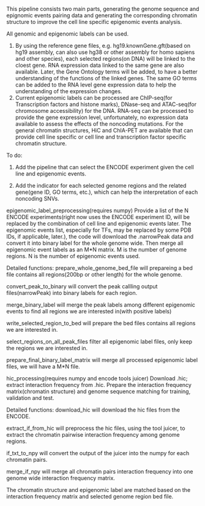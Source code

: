 This pipeline consists two main parts, generating the genome sequence and epignomic events pairing data and generating the corresponding chromatin structure to improve the cell line specific epigenomic events analysis.

All genomic and epigenomic labels can be used.
1. By using the reference gene files, e.g. hg19.knownGene.gft(based on hg19 assembly, can also use hg38 or other assembly for homo sapiens and other species), each selected regions(on DNA) will be linked to the cloest gene. RNA expression data linked to the same gene are also available. Later, the Gene Ontology terms will be added, to have a better understanding of the functions of the linked genes. The same GO terms can be added to the RNA level gene expression data to help the understanding of the expression changes.
2. Current epigenomic labels can be processed are ChIP-seq(for Transcription factors and histone marks), DNase-seq and ATAC-seq(for chromosome accessibility) for the DNA. RNA-seq can be processed to provide the gene expression level, unfortunately, no expression data available to assess the effects of the noncoding mutations. For the general chromatin structures, HiC and ChIA-PET are available that can provide cell line specific or cell line and transcription factor specific chromatin structure.

To do: 
1. Add the pipeline that can select the ENCODE experiment given the cell line and epigenomic events.

2. Add the indicator for each selected genome regions and the related gene(gene ID, GO terms, etc.), which can help the interpretation of each noncoding SNVs.

epigenomic_label_preprocessing(requires numpy)
Provide a list of the N ENCODE experiments(right now uses the ENCODE experiment ID, will be replaced by the combination of cell line and epigenomic events later. The epigenomic events list, especially for TFs, may be replaced by some PDB IDs, if applicable, later.), the code will download the .narrowPeak data and convert it into binary label for the whole genome wide. Then merge all epigenomic event labels as an M*N matrix. M is the number of genome regions. N is the number of epigenomic events used.

Detailed functions:
prepare_whole_genome_bed_file will prepareing a bed file contains all regions(200bp or other length) for the whole genome.

convert_peak_to_binary will convert the peak callling output files(narrowPeak) into binary labels for each region.

merge_binary_label will merge the peak labels among different epigenomic events to find all regions we are interested in(with positive labels)

write_selected_region_to_bed will prepare the bed files contains all regions we are interested in.

select_regions_on_all_peak_files filter all epigenomic label files, only keep the regions we are interested in.

prepare_final_binary_label_matrix will merge all processed epigenomic label files, we will have a M*N file.

hic_processing(requires numpy and encode tools juicer)
Download .hic; extract interaction frequency from .hic. Prepare the interaction frequency matrix(chromatin structure) and genome sequence matching for training, validation and test.

Detailed functions:
download_hic will download the hic files from the ENCODE.

extract_if_from_hic will preprocess the hic files, using the tool juicer, to extract the chromatin pairwise interaction frequency among genome regions.

if_txt_to_npy will convert the output of the juicer into the numpy for each chromatin pairs.

merge_if_npy will merge all chromatin pairs interaction frequency into one genome wide interaction frequency matrix.

The chromatin structure and epigenomic label are matched based on the interaction frequency matrix and selected genome region bed file.
